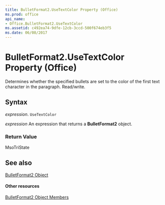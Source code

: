 ```yaml
---
title: BulletFormat2.UseTextColor Property (Office)
ms.prod: office
api_name:
- Office.BulletFormat2.UseTextColor
ms.assetid: c492ea74-9dfe-12cb-3ccd-500f674eb3f5
ms.date: 06/08/2017
---
```



# BulletFormat2.UseTextColor Property (Office)

Determines whether the specified bullets are set to the color of the first text character in the paragraph. Read/write.


## Syntax

 _expression_. `UseTextColor`

 _expression_ An expression that returns a **BulletFormat2** object.


### Return Value

MsoTriState


## See also


[BulletFormat2 Object](bulletformat2-object-office.md)
#### Other resources


[BulletFormat2 Object Members](bulletformat2-members-office.md)

